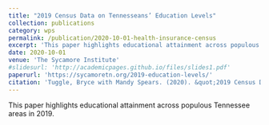 ```yaml
---
title: "2019 Census Data on Tennesseans’ Education Levels"
collection: publications
category: wps
permalink: /publication/2020-10-01-health-insurance-census
excerpt: 'This paper highlights educational attainment across populous Tennessee areas in 2019.'
date: 2020-10-01
venue: 'The Sycamore Institute'
#slidesurl: 'http://academicpages.github.io/files/slides1.pdf'
paperurl: 'https://sycamoretn.org/2019-education-levels/'
citation: 'Tuggle, Bryce with Mandy Spears. (2020). &quot;2019 Census Data on Tennesseans’ Education Levels.&quot; <i>The Sycamore Institute</i>.'
---
```


This paper highlights educational attainment across populous Tennessee areas in 2019.
